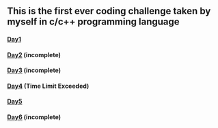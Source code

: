 ## This is the first ever coding challenge taken by myself in c/c++ programming language
#### [Day1](https://www.hackerearth.com/practice/basic-programming/input-output/basics-of-input-output/practice-problems/algorithm/mojtaba-prepares-contest-29b2a044/description/)
#### [Day2](https://www.hackerearth.com/practice/codemonk/?utm_source=new_user_signup&utm_medium=email&utm_campaign=codemonk) (incomplete)
#### [Day3](https://practice.geeksforgeeks.org/problems/merge-two-sorted-arrays/1/?track=dsa-workshop-1-mathematics&batchId=308#) (incomplete)
#### [Day4](https://practice.geeksforgeeks.org/problems/rotate-array-by-n-elements/0#) (Time Limit Exceeded)
#### [Day5](https://www.hackerearth.com/practice/data-structures/arrays/1-d/practice-problems/algorithm/micro-and-array-update/description/)
#### [Day6](https://practice.geeksforgeeks.org/problems/quadratic-equation-roots/1/?track=dsa-workshop-1-mathematics&batchId=308) (incomplete)
